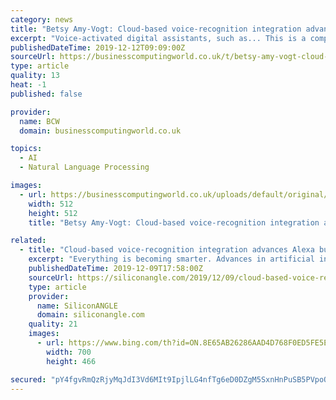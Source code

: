 ```yaml
---
category: news
title: "Betsy Amy-Vogt: Cloud-based voice-recognition integration advances Alexa built-in IoT devices"
excerpt: "Voice-activated digital assistants, such as... This is a companion discussion topic for the original entry at https://www.theinternetofthings.eu/betsy-amy-vogt-cloud-based-voice-recognition-integration-advances-alexa-built-iot-devices"
publishedDateTime: 2019-12-12T09:09:00Z
sourceUrl: https://businesscomputingworld.co.uk/t/betsy-amy-vogt-cloud-based-voice-recognition-integration-advances-alexa-built-in-iot-devices/204341
type: article
quality: 13
heat: -1
published: false

provider:
  name: BCW
  domain: businesscomputingworld.co.uk

topics:
  - AI
  - Natural Language Processing

images:
  - url: https://businesscomputingworld.co.uk/uploads/default/original/1X/f630a15932336b1cfe94ee76167108be74ef73e8.jpeg
    width: 512
    height: 512
    title: "Betsy Amy-Vogt: Cloud-based voice-recognition integration advances Alexa built-in IoT devices"

related:
  - title: "Cloud-based voice-recognition integration advances Alexa built-in IoT devices"
    excerpt: "Everything is becoming smarter. Advances in artificial intelligence and machine learning mean that once-futuristic devices are commonplace in modern homes. Voice-activated digital assistants, such as Amazon’s Alexa, help us do everything from navigate a foreign city to set a timer to boil eggs. And new Alexa built-in internet of things ..."
    publishedDateTime: 2019-12-09T17:58:00Z
    sourceUrl: https://siliconangle.com/2019/12/09/cloud-based-voice-recognition-integration-advances-alexa-built-iot-devices-reinvent/
    type: article
    provider:
      name: SiliconANGLE
      domain: siliconangle.com
    quality: 21
    images:
      - url: https://www.bing.com/th?id=ON.8E65AB26286AAD4D768F0ED5FE5E5BEF
        width: 700
        height: 466

secured: "pY4fgvRmQzRjyMqJdI3Vd6MIt9IpjlLG4nfTg6eD0DZgM5SxnHnPuSB5PVpoO5lxv096ZQ3Ycq6lJH5tY/IqO5Sy/jwITd4PBBSoVWcXyh0I9g3PY0uu9jQlGxM2Dol9h3361wNKQv7rnfi2yeCS/g1Mk3FynmQ9nMgvO4yOcmtlSFaEYGx3rlJ7k3mv77FGDAeh3wzYHZwGxz9kd7na9/JcWZxawzcpfRezTKruvWnjHMIwk1afK1HdWPTT2QgWjwuvqNvKWaRyGYTlOIuP2A==;HkfzbqWHrCMjQg7d/0ZoAg=="
---
```


